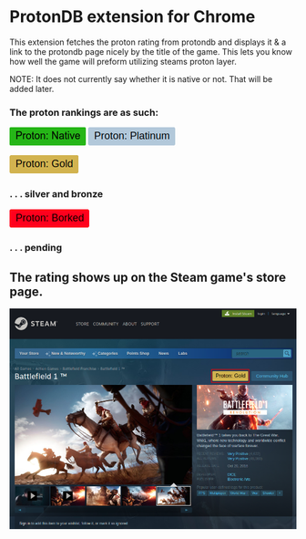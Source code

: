 # ProtonDB extension for Chrome

This extension fetches the proton rating from protondb and displays it & a link to the protondb page nicely by the title of the game. This lets you know how well the game will preform utilizing steams proton layer.

NOTE: It does not currently say whether it is native or not. That will be added later.

### The proton rankings are as such:

![Native Badge](ss/native.png)
![](ss/platinum.png)

![](ss/gold.png)

### . . . silver and bronze

![](ss/borked.png)

### . . . pending

## The rating shows up on the Steam game's store page.

![Proton extension on steam page](ss/ss1.png)
